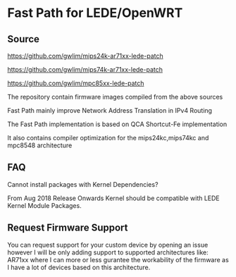 # Fast Path for LEDE/OpenWRT

Source
------

https://github.com/gwlim/mips24k-ar71xx-lede-patch

https://github.com/gwlim/mips74k-ar71xx-lede-patch

https://github.com/gwlim/mpc85xx-lede-patch

The repository contain firmware images compiled from the above sources

Fast Path mainly improve Network Address Translation in IPv4 Routing

The Fast Path implementation is based on QCA Shortcut-Fe implementation

It also contains compiler optimization for the mips24kc,mips74kc and mpc8548 architecture

FAQ
---

Cannot install packages with Kernel Dependencies?

From Aug 2018 Release Onwards Kernel should be compatible with LEDE Kernel Module Packages.

Request Firmware Support
------------------------

You can request support for your custom device by opening an issue however I will be only adding support to supported architectures like:
AR71xx where I can more or less gurantee the workability of the firmware as I have a lot of devices based on this architecture.

